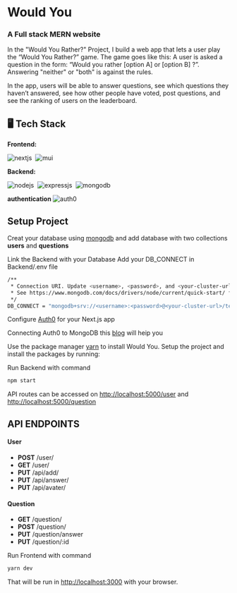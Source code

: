 # Would You
### A Full stack MERN website 
In the "Would You Rather?" Project, I build a web app that lets a user play the “Would You Rather?” game. The game goes like this: A user is asked a question in the form: “Would you rather [option A] or [option B] ?”. Answering "neither" or "both" is against the rules.

In the app, users will be able to answer questions, see which questions they haven’t answered, see how other people have voted, post questions, and see the ranking of users on the leaderboard.


## 🖥️ Tech Stack
**Frontend:**

![nextjs](https://img.shields.io/badge/Next-000?style=for-the-badge&logo=next.js&logoColor=white)&nbsp;
![mui](https://img.shields.io/badge/Material--UI-0081CB?style=for-the-badge&logo=material-ui&logoColor=white)&nbsp;

**Backend:**

![nodejs](https://img.shields.io/badge/Node.js-43853D?style=for-the-badge&logo=mongodb&logoColor=white)&nbsp;
![expressjs](https://img.shields.io/badge/Express.js-438000?style=for-the-badge&logo=express&logoColor=white)&nbsp;
![mongodb](https://img.shields.io/badge/MongoDB-4EA94B?style=for-the-badge&logo=mongodb&logoColor=white)&nbsp;

**authentication**
![auth0](https://img.shields.io/badge/Auth0-000?style=for-the-badge&logo=auth0&logoColor=white)&nbsp;




<h2>Setup Project</h2>

Creat your database using [mongodb](https://www.mongodb.com/cloud/atlas/lp/try2)
and add database with two collections <strong>users</strong> and <strong>questions</strong>

Link the Backend with your Database
Add your DB_CONNECT in Backend/.env file

```bash
/**
 * Connection URI. Update <username>, <password>, and <your-cluster-url> to reflect your cluster.
 * See https://www.mongodb.com/docs/drivers/node/current/quick-start/ for more details
 */
DB_CONNECT = "mongodb+srv://<username>:<password>@<your-cluster-url>/test?retryWrites=true&w=majority";
```

Configure [Auth0](https://auth0.com/docs/quickstart/webapp/nextjs/01-login#configure-auth0) for your Next.js app 


Connecting Auth0 to MongoDB this [blog](https://auth0.com/blog/connecting-auth0-to-mongodb/) will heip you 



Use the package manager [yarn](https://yarnpkg.com/) to install Would You.
Setup the project and install the packages by running: 

Run Backend with command
```bash
npm start
```

API routes can be accessed on [http://localhost:5000/user](http://localhost:3000/user) and [http://localhost:5000/question](http://localhost:3000/question)

<h2> API ENDPOINTS </h2>
<h4> User </h4>
<ul>
  <li> <b>POST</b> /user/ </li>
  <li> <b>GET</b>  /user/  </li>
  <li> <b>PUT</b>  /api/add/</li>
  <li> <b>PUT</b>  /api/answer/</li>
  <li> <b>PUT</b>  /api/avater/</li>
</ul>

<h4> Question </h4>
<ul>
  <li> <b>GET</b> /question/ </li>
  <li> <b>POST</b> /question/ </li>
  <li> <b>PUT</b> /question/answer </li>
  <li> <b>PUT</b> /question/:id </li>
</ul>


Run Frontend with command
```bash
yarn dev
```

That will be run in [http://localhost:3000](http://localhost:3000) with your browser.





